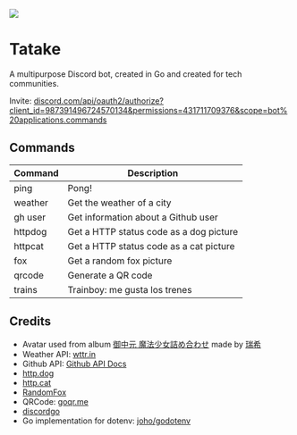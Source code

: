 ![](https://web-static.vercel.app/tatake-banner.png)

# Tatake

A multipurpose Discord bot, created in Go and created for tech communities.

Invite: [discord.com/api/oauth2/authorize?client_id=987391496724570134&permissions=431711709376&scope=bot%20applications.commands](https://discord.com/api/oauth2/authorize?client_id=987391496724570134&permissions=431711709376&scope=bot%20applications.commands)

## Commands

|     Command     | Description |
|     -------     | ----------- |
|      ping       | Pong!                                   |
|     weather     | Get the weather of a city               |
|     gh user     | Get information about a Github user     |
|     httpdog     | Get a HTTP status code as a dog picture |
|     httpcat     | Get a HTTP status code as a cat picture |
|       fox       | Get a random fox picture                |
|     qrcode      | Generate a QR code                      |
|     trains      | Trainboy: me gusta los trenes           |


## Credits

* Avatar used from album [御中元 魔法少女詰め合わせ](https://www.pixiv.net/member_illust.php?mode=medium&illust_id=44692506) made by [瑞希](https://www.pixiv.net/member.php?id=137253)
* Weather API: [wttr.in](https://github.com/chubin/wttr.in)
* Github API: [Github API Docs](https://docs.github.com/en/rest)
* [http.dog](https://http.dog/)
* [http.cat](https://http.cat/)
* [RandomFox](https://randomfox.ca/)
* QRCode: [goqr.me](https://goqr.me/)
* [discordgo](https://github.com/bwmarrin/discordgo)
* Go implementation for dotenv: [joho/godotenv](https://github.com/joho/godotenv)
